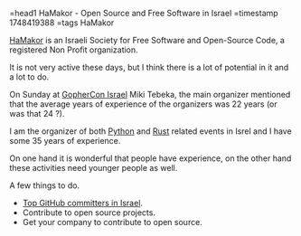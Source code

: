 =head1 HaMakor - Open Source and Free Software in Israel
=timestamp 1748419388
=tags HaMakor


[HaMakor](https://hamakor.org.il/) is an Israeli Society for Free Software and Open-Source Code, a registered Non Profit organization.

It is not very active these days, but I think there is a lot of potential in it and a lot to do.

On Sunday at [GopherCon Israel](https://www.gophercon.org.il/) Miki Tebeka, the main organizer mentioned that the average years of experience of the organizers was 22 years (or was that 24 ?).

I am the organizer of both [Python](https://python.org.il/) and [Rust](https://rust.org.il/) related events in Isrel and I have some 35 years of experience.

On one hand it is wonderful that people have experience, on the other hand these activities need younger people as well.

A few things to do.


* [Top GitHub committers in Israel](https://committers.top/israel.html).
* Contribute to open source projects.
* Get your company to contribute to open source.

